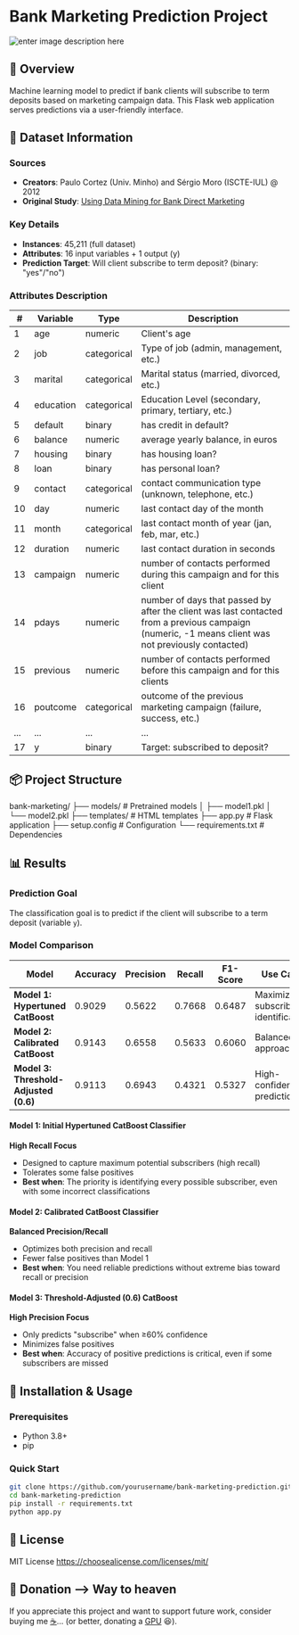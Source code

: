 
# Bank Marketing Prediction Project

![enter image description here](https://www.pngplay.com/wp-content/uploads/2/Bank-PNG-Photos.png)

## 📌 Overview
Machine learning model to predict if bank clients will subscribe to term deposits based on marketing campaign data. This Flask web application serves predictions via a user-friendly interface.

## 📂 Dataset Information

### Sources
- **Creators**: Paulo Cortez (Univ. Minho) and Sérgio Moro (ISCTE-IUL) @ 2012
- **Original Study**: [Using Data Mining for Bank Direct Marketing](https://www.researchgate.net/publication/228346283_Using_Data_Mining_for_Bank_Direct_Marketing)

### Key Details
- **Instances**: 45,211 (full dataset)
- **Attributes**: 16 input variables + 1 output (y)
- **Prediction Target**: Will client subscribe to term deposit? (binary: "yes"/"no")

### Attributes Description
| # | Variable | Type | Description |
|---|----------|------|-------------|
| 1 | age | numeric | Client's age |
| 2 | job | categorical | Type of job (admin, management, etc.) |
| 3 | marital | categorical | Marital status (married, divorced, etc.)|
| 4 | education  | categorical | Education Level (secondary, primary, tertiary, etc.) |
| 5 | default  | binary | has credit in default?|
| 6 | balance  | numeric | average yearly balance, in euros |
| 7 | housing  | binary | has housing loan? |
| 8 | loan | binary | has personal loan? |
| 9 | contact | categorical | contact communication type (unknown, telephone, etc.) |
| 10 | day | numeric | last contact day of the month |
| 11 | month | categorical | last contact month of year (jan, feb, mar, etc.)|
| 12 | duration | numeric | last contact duration in seconds |
| 13 | campaign | numeric | number of contacts performed during this campaign and for this client |
| 14 | pdays | numeric | number of days that passed by after the client was last contacted from a previous campaign (numeric, -1 means client was not previously contacted) |
| 15 | previous | numeric | number of contacts performed before this campaign and for this clients |
| 16 | poutcome | categorical | outcome of the previous marketing campaign (failure, success, etc.)|
| ... | ... | ... | ... |
| 17 | y | binary | Target: subscribed to deposit? |

## 📦 Project Structure

bank-marketing/
├── models/               # Pretrained models
│   ├── model1.pkl
│   └── model2.pkl
├── templates/            # HTML templates
├── app.py                # Flask application
├── setup.config          # Configuration
└── requirements.txt      # Dependencies


## 📊 Results

### Prediction Goal
The classification goal is to predict if the client will subscribe to a term deposit (variable `y`).

### Model Comparison

| Model | Accuracy | Precision | Recall | F1-Score | Use Case |
|-------|----------|-----------|--------|----------|----------|
| **Model 1: Hypertuned CatBoost** | 0.9029 | 0.5622 | 0.7668 | 0.6487 | Maximize subscriber identification |
| **Model 2: Calibrated CatBoost** | 0.9143 | 0.6558 | 0.5633 | 0.6060 | Balanced approach |
| **Model 3: Threshold-Adjusted (0.6)** | 0.9113 | 0.6943 | 0.4321 | 0.5327 | High-confidence predictions |

#### Model 1: Initial Hypertuned CatBoost Classifier
**High Recall Focus**  
- Designed to capture maximum potential subscribers (high recall)
- Tolerates some false positives
- **Best when**: The priority is identifying every possible subscriber, even with some incorrect classifications

#### Model 2: Calibrated CatBoost Classifier  
**Balanced Precision/Recall**  
- Optimizes both precision and recall
- Fewer false positives than Model 1
- **Best when**: You need reliable predictions without extreme bias toward recall or precision

#### Model 3: Threshold-Adjusted (0.6) CatBoost  
**High Precision Focus**  
- Only predicts "subscribe" when ≥60% confidence
- Minimizes false positives
- **Best when**: Accuracy of positive predictions is critical, even if some subscribers are missed


## 🚀 Installation & Usage

### Prerequisites
- Python 3.8+
- pip

### Quick Start
```bash
git clone https://github.com/yourusername/bank-marketing-prediction.git
cd bank-marketing-prediction
pip install -r requirements.txt
python app.py
```

## 📜 License
MIT License https://choosealicense.com/licenses/mit/


## 🚀 Donation --> Way to heaven
If you appreciate this project and want to support future work, consider buying me [☕](https://buymeacoffee.com/prasadpandp)... (or better, donating a [GPU](https://www.amazon.in/gp/cart/view.html?ref_=nav_cart) 😆).
